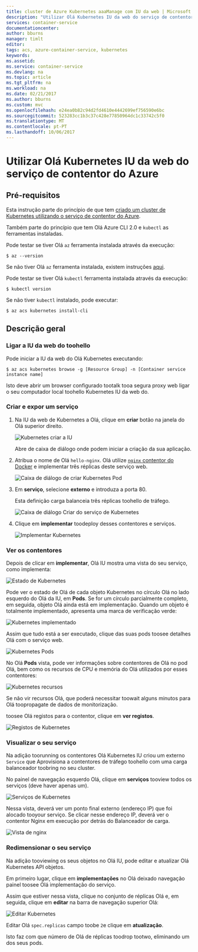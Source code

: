 ```yaml
---
title: cluster de Azure Kubernetes aaaManage com IU da web | Microsoft Docs
description: "Utilizar Olá Kubernetes IU da web do serviço de contentor do Azure"
services: container-service
documentationcenter: 
author: bburns
manager: timlt
editor: 
tags: acs, azure-container-service, kubernetes
keywords: 
ms.assetid: 
ms.service: container-service
ms.devlang: na
ms.topic: article
ms.tgt_pltfrm: na
ms.workload: na
ms.date: 02/21/2017
ms.author: bburns
ms.custom: mvc
ms.openlocfilehash: e24ea0b82c94d2fd4610e4442699ef756590e6bc
ms.sourcegitcommit: 523283cc1b3c37c428e77850964dc1c33742c5f0
ms.translationtype: MT
ms.contentlocale: pt-PT
ms.lasthandoff: 10/06/2017
---
```

# <a name="using-hello-kubernetes-web-ui-with-azure-container-service"></a>Utilizar Olá Kubernetes IU da web do serviço de contentor do Azure

## <a name="prerequisites"></a>Pré-requisitos
Esta instrução parte do princípio de que tem [criado um cluster de Kubernetes utilizando o serviço de contentor do Azure](container-service-kubernetes-walkthrough.md).


Também parte do princípio que tem Olá Azure CLI 2.0 e `kubectl` as ferramentas instaladas.

Pode testar se tiver Olá `az` ferramenta instalada através da execução:

```console
$ az --version
```

Se não tiver Olá `az` ferramenta instalada, existem instruções [aqui](https://github.com/azure/azure-cli#installation).

Pode testar se tiver Olá `kubectl` ferramenta instalada através da execução:

```console
$ kubectl version
```

Se não tiver `kubectl` instalado, pode executar:

```console
$ az acs kubernetes install-cli
```

## <a name="overview"></a>Descrição geral

### <a name="connect-toohello-web-ui"></a>Ligar a IU da web do toohello
Pode iniciar a IU da web do Olá Kubernetes executando:

```console
$ az acs kubernetes browse -g [Resource Group] -n [Container service instance name]
```

Isto deve abrir um browser configurado tootalk tooa segura proxy web ligar o seu computador local toohello Kubernetes IU da web do.

### <a name="create-and-expose-a-service"></a>Criar e expor um serviço
1. Na IU da web de Kubernetes a Olá, clique em **criar** botão na janela do Olá superior direito.

    ![Kubernetes criar a IU](./media/container-service-kubernetes-ui/create.png)

    Abre de caixa de diálogo onde podem iniciar a criação da sua aplicação.

2. Atribua o nome de Olá `hello-nginx`. Olá utilize [ `nginx` contentor do Docker](https://hub.docker.com/_/nginx/) e implementar três réplicas deste serviço web.

    ![Caixa de diálogo de criar Kubernetes Pod](./media/container-service-kubernetes-ui/nginx.png)

3. Em **serviço**, selecione **externo** e introduza a porta 80.

    Esta definição carga balanceia três réplicas toohello de tráfego.

    ![Caixa de diálogo Criar do serviço de Kubernetes](./media/container-service-kubernetes-ui/service.png)

4. Clique em **implementar** toodeploy desses contentores e serviços.

    ![Implementar Kubernetes](./media/container-service-kubernetes-ui/deploy.png)

### <a name="view-your-containers"></a>Ver os contentores
Depois de clicar em **implementar**, Olá IU mostra uma vista do seu serviço, como implementa:

![Estado de Kubernetes](./media/container-service-kubernetes-ui/status.png)

Pode ver o estado de Olá de cada objeto Kubernetes no círculo Olá no lado esquerdo do Olá da IU, em **Pods**. Se for um círculo parcialmente completo, em seguida, objeto Olá ainda está em implementação. Quando um objeto é totalmente implementado, apresenta uma marca de verificação verde:

![Kubernetes implementado](./media/container-service-kubernetes-ui/deployed.png)

Assim que tudo está a ser executado, clique das suas pods toosee detalhes Olá com o serviço web.

![Kubernetes Pods](./media/container-service-kubernetes-ui/pods.png)

No Olá **Pods** vista, pode ver informações sobre contentores de Olá no pod Olá, bem como os recursos de CPU e memória do Olá utilizados por esses contentores:

![Kubernetes recursos](./media/container-service-kubernetes-ui/resources.png)

Se não vir recursos Olá, que poderá necessitar toowait alguns minutos para Olá toopropagate de dados de monitorização.

toosee Olá registos para o contentor, clique em **ver registos**.

![Registos de Kubernetes](./media/container-service-kubernetes-ui/logs.png)

### <a name="viewing-your-service"></a>Visualizar o seu serviço
Na adição toorunning os contentores Olá Kubernetes IU criou um externo `Service` que Aprovisiona a contentores de tráfego toohello com uma carga balanceador toobring no seu cluster.

No painel de navegação esquerdo Olá, clique em **serviços** tooview todos os serviços (deve haver apenas um).

![Serviços de Kubernetes](./media/container-service-kubernetes-ui/service-deployed.png)

Nessa vista, deverá ver um ponto final externo (endereço IP) que foi alocado tooyour serviço.
Se clicar nesse endereço IP, deverá ver o contentor Nginx em execução por detrás do Balanceador de carga.

![Vista de nginx](./media/container-service-kubernetes-ui/nginx-page.png)

### <a name="resizing-your-service"></a>Redimensionar o seu serviço
Na adição tooviewing os seus objetos no Olá IU, pode editar e atualizar Olá Kubernetes API objetos.

Em primeiro lugar, clique em **implementações** no Olá deixado navegação painel toosee Olá implementação do serviço.

Assim que estiver nessa vista, clique no conjunto de réplicas Olá e, em seguida, clique em **editar** na barra de navegação superior Olá:

![Editar Kubernetes](./media/container-service-kubernetes-ui/edit.png)

Editar Olá `spec.replicas` campo toobe `2`e clique em **atualização**.

Isto faz com que número de Olá de réplicas toodrop tootwo, eliminando um dos seus pods.

 

